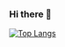 ### Hi there 👋

<!--
**iceplosion/iceplosion** is a ✨ _special_ ✨ repository because its `README.md` (this file) appears on your GitHub profile.

Here are some ideas to get you started:

- 🔭 I’m currently working on ...
- 🌱 I’m currently learning ...
- 👯 I’m looking to collaborate on ...
- 🤔 I’m looking for help with ...
- 💬 Ask me about ...
- 📫 How to reach me: ...
- 😄 Pronouns: ...
- ⚡ Fun fact: ...
-->

<a href="https://github.com/iceplosion">
  <img align="center" alt="Top Langs" src="https://github-readme-stats.vercel.app/api/top-langs/?theme=cobalt&username=iceplosion&layout=compact" />
</a>
